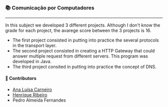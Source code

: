 ### :books: Comunicação por Computadores
***

In this subject we developed 3 different projects. Although I don't know the grade for each project, the avarege score between the 3 projects is 16.

- The first project consisted in putting into practice the several protocols in the transport layer.
- The second project consisted in creating a HTTP Gateway that could answer multiple request from different servers. This program was developed in Java. 
- The third project consited in putting into practice the concept of DNS.    

#### :handshake: Contributors 
- [Ana Luísa Carneiro](https://github.com/Analucar)
- [Henrique Ribeiro](https://github.com/henriq350)
- Pedro Almeida Fernandes
